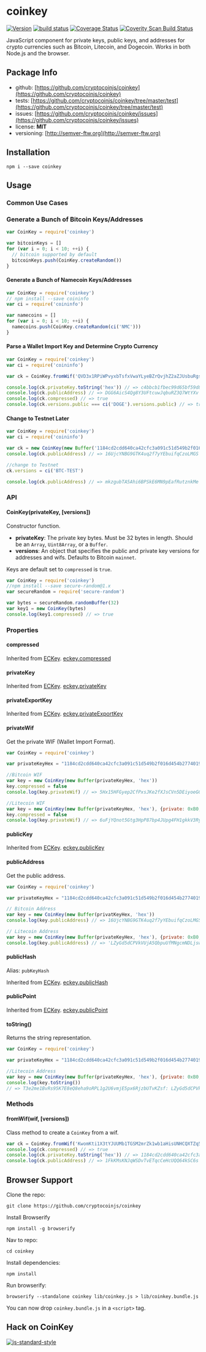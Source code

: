 coinkey
=======

[![Version](http://img.shields.io/npm/v/coinkey.svg)](https://www.npmjs.org/package/coinkey)
[![build status](https://secure.travis-ci.org/cryptocoinjs/coinkey.png)](http://travis-ci.org/cryptocoinjs/coinkey)
[![Coverage Status](https://img.shields.io/coveralls/cryptocoinjs/coinkey.svg)](https://coveralls.io/r/cryptocoinjs/coinkey)
<a href="https://scan.coverity.com/projects/davidszanto-coinkey">
  <img alt="Coverity Scan Build Status"
       src="https://scan.coverity.com/projects/12496/badge.svg"/>
</a>

JavaScript component for private keys, public keys, and addresses for crypto currencies such as Bitcoin, Litecoin, and Dogecoin. Works
in both Node.js and the browser.



Package Info
------------
- github: [https://github.com/cryptocoinjs/coinkey](https://github.com/cryptocoinjs/coinkey)
- tests: [https://github.com/cryptocoinjs/coinkey/tree/master/test](https://github.com/cryptocoinjs/coinkey/tree/master/test)
- issues: [https://github.com/cryptocoinjs/coinkey/issues](https://github.com/cryptocoinjs/coinkey/issues)
- license: **MIT**
- versioning: [http://semver-ftw.org](http://semver-ftw.org)


Installation
------------

    npm i --save coinkey


Usage
-----

### Common Use Cases

### Generate a Bunch of Bitcoin Keys/Addresses

```js
var CoinKey = require('coinkey')

var bitcoinKeys = []
for (var i = 0; i < 10; ++i) {
  // bitcoin supported by default
  bitcoinKeys.push(CoinKey.createRandom())
}
```


#### Generate a Bunch of Namecoin Keys/Addresses

```js
var CoinKey = require('coinkey')
// npm install --save coininfo
var ci = require('coininfo')

var namecoins = []
for (var i = 0; i < 10; ++i) {
  namecoins.push(CoinKey.createRandom(ci('NMC')))
}
```


#### Parse a Wallet Import Key and Determine Crypto Currency

```js
var CoinKey = require('coinkey')
var ci = require('coininfo')

var ck = CoinKey.fromWif('QVD3x1RPiWPvyxbTsfxVwaYLyeBZrQvjhZ2aZJUsbuRgsEAGpNQ2')

console.log(ck.privateKey.toString('hex')) // => c4bbcb1fbec99d65bf59d85c8cb62ee2db963f0fe106f483d9afa73bd4e39a8a
console.log(ck.publicAddress) // => DGG6AicS4Qg8Y3UFtcuwJqbuRZ3Q7WtYXv
console.log(ck.compressed) // => true
console.log(ck.versions.public === ci('DOGE').versions.public) // => true
```


#### Change to Testnet Later

```js
var CoinKey = require('coinkey')
var ci = require('coininfo')

var ck = new CoinKey(new Buffer('1184cd2cdd640ca42cfc3a091c51d549b2f016d454b2774019c2b2d2e08529fd', 'hex'))
console.log(ck.publicAddress) // => 16UjcYNBG9GTK4uq2f7yYEbuifqCzoLMGS

//change to Testnet
ck.versions = ci('BTC-TEST')

console.log(ck.publicAddress) // => mkzgubTA5Ahi6BPSkE6MN9pEafRutznkMe
```


### API

#### CoinKey(privateKey, [versions])

Constructor function.

- **privateKey**: The private key bytes. Must be 32 bytes in length. Should be an `Array`, `Uint8Array`, or a `Buffer`.
- **versions**: An object that specifies the public and private key versions for addresses and wifs. Defaults to Bitcoin `mainnet`.

Keys are default set to `compressed` is `true`.

```js
var CoinKey = require('coinkey')
//npm install --save secure-random@1.x
var secureRandom = require('secure-random')

var bytes = secureRandom.randomBuffer(32)
var key1 = new CoinKey(bytes)
console.log(key1.compressed) // => true
```


### Properties


#### compressed

Inherited from [ECKey][eckey]. [eckey.compressed](http://cryptocoinjs.com/modules/currency/eckey/#compressed)


#### privateKey

Inherited from [ECKey][eckey]. [eckey.privateKey](http://cryptocoinjs.com/modules/currency/eckey/#privatekey)


#### privateExportKey

Inherited from [ECKey][eckey]. [eckey.privateExportKey](http://cryptocoinjs.com/modules/currency/eckey/#privateexportkey)


#### privateWif

Get the private WIF (Wallet Import Format).

```js
var CoinKey = require('coinkey')

var privateKeyHex = "1184cd2cdd640ca42cfc3a091c51d549b2f016d454b2774019c2b2d2e08529fd"

//Bitcoin WIF
var key = new CoinKey(new Buffer(privateKeyHex, 'hex'))
key.compressed = false
console.log(key.privateWif) // => 5Hx15HFGyep2CfPxsJKe2fXJsCVn5DEiyoeGGF6JZjGbTRnqfiD

//Litecoin WIF
var key = new CoinKey(new Buffer(privateKeyHex, 'hex'), {private: 0xB0, public: 0x30})
key.compressed = false
console.log(key.privateWif) // => 6uFjYQnot5Gtg3HpP87bp4JUpg4FH1gkkV3RyS7LHBbD9Hpt1na
```


#### publicKey

Inherited from [ECKey][eckey]. [eckey.publicKey](http://cryptocoinjs.com/modules/currency/eckey/#publickey)


#### publicAddress

Get the public address.

```js
var CoinKey = require('coinkey')

var privateKeyHex = "1184cd2cdd640ca42cfc3a091c51d549b2f016d454b2774019c2b2d2e08529fd"

// Bitcoin Address
var key = new CoinKey(new Buffer(privatKeyHex, 'hex'))
console.log(key.publicAddress) // => 16UjcYNBG9GTK4uq2f7yYEbuifqCzoLMGS

// Litecoin Address
var key = new CoinKey(new Buffer(privateKeyHex, 'hex'), {private: 0xB0, public: 0x30})
console.log(key.publicAddress) // => 'LZyGd5dCPVkVUjA5QbpuUfMNgcmNDLjswH'
```


#### publicHash

Alias: `pubKeyHash`

Inherited from [ECKey][eckey]. [eckey.publicHash](http://cryptocoinjs.com/modules/currency/eckey/#publicHash)


#### publicPoint

Inherited from [ECKey][eckey]. [eckey.publicPoint](http://cryptocoinjs.com/modules/currency/eckey/#publicPoint)


#### toString()

Returns the string representation.

```js
var CoinKey = require('coinkey')

var privateKeyHex = "1184cd2cdd640ca42cfc3a091c51d549b2f016d454b2774019c2b2d2e08529fd"

//Litecoin Address
var key = new CoinKey(new Buffer(privateKeyHex, 'hex'), {private: 0xB0, public: 0x30})
console.log(key.toString())
// => T3e2me1BvRs95K7E8eQ8eha9oRPL1g2U6vmjE5px6RjzbUTvKZsf: LZyGd5dCPVkVUjA5QbpuUfMNgcmNDLjswH
```


### Methods

#### fromWif(wif, [versions])

Class method to create a `CoinKey` from a wif.

```js
var ck = CoinKey.fromWif('KwomKti1X3tYJUUMb1TGSM2mrZk1wb1aHisUNHCQXTZq5auC2qc3');
console.log(ck.compressed) // => true
console.log(ck.privateKey.toString('hex')) // => 1184cd2cdd640ca42cfc3a091c51d549b2f016d454b2774019c2b2d2e08529fd
console.log(ck.publicAddress) // => 1FkKMsKNJqWSDvTvETqcCeHcUQQ64kSC6s
```


Browser Support
---------------

Clone the repo:

    git clone https://github.com/cryptocoinjs/coinkey

Install Browserify

    npm install -g browserify

Nav to repo:

    cd coinkey

Install dependencies:

    npm install

Run browserify:

    browserify --standalone coinkey lib/coinkey.js > lib/coinkey.bundle.js

You can now drop `coinkey.bundle.js` in a `<script>` tag.


[eckey]: https://github.com/cryptocoinjs/eckey
[coinstring]: https://github.com/cryptocoinjs/coinstring


Hack on CoinKey
---------------

[![js-standard-style](https://cdn.rawgit.com/feross/standard/master/badge.svg)](https://github.com/feross/standard)
